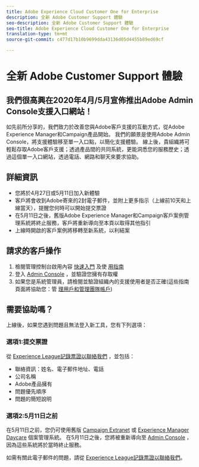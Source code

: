 ```yaml
---
title: Adobe Experience Cloud Customer One for Enterprise
description: 全新 Adobe Customer Support 體驗
seo-description: 全新 Adobe Customer Support 體驗
seo-title: Adobe Experience Cloud Customer One for Enterprise
translation-type: tm+mt
source-git-commit: c477d17b10b9699dda43136d05d4455b89ed69cf

---
```



# 全新 Adobe Customer Support 體驗

## 我們很高興在2020年4月/5月宣佈推出Adobe Admin Console支援入口網站！

如先前所分享的，我們致力於改善您與Adobe客戶支援的互動方式，從Adobe Experience Manager和Campaign產品開始。 我們的願景是使用Adobe Admin Console，將支援體驗移至單一入口點，以簡化支援體驗。 線上後，貴組織將可輕鬆存取Adobe客戶支援；透過產品間的共同系統，更能洞悉您的服務歷史；透過這個單一入口網站，透過電話、網路和聊天來要求協助。

## 詳細資訊

* 您將於4月27日或5月11日加入新體驗
* 客戶將會收到Adobe寄來的2封電子郵件，並附上更多指示（上線前10天和上線當天），提醒您何時可以開始提交票證
* 在5月11日之後，舊版Adobe Experience Manager和Campaign客戶案例管理系統將終止服務，客戶將重新導向至本頁以取得其他指引
* 上線時開啟的客戶案例將移轉至新系統，以利結案

## 請求的客戶操作

1. 檢閱管理控制台啟用內容 [快速入門](https://helpx.adobe.com/enterprise/get-started.html) 及使 [用指南](https://helpx.adobe.com/enterprise/managing/user-guide.html)
1. 登入 [Admin Console](https://adminconsole.adobe.com/) ，並驗證您擁有存取權
1. 如果您是系統管理員，請檢閱並驗證組織內的支援使用者是否正確(這些指南頁面將協助您：管 [理用戶](https://helpx.adobe.com/enterprise/using/users.html)[和管理團隊帳戶](https://helpx.adobe.com/enterprise/using/accounts.html))

## 需要協助嗎？

上線後，如果您遇到問題且無法登入新工具，您有下列選項：

### 選項1:提交票證

從 [Experience League記錄票證以聯絡我們](https://experienceleague.adobe.com/?support-solution=General#support) ，並包括：

* 聯絡資訊：姓名、電子郵件地址、電話
* 公司名稱
* Adobe產品擁有
* 問題優先順序
* 問題的簡短說明

### 選項2:5月11日之前

在5月11日之前，您仍可使用舊版 [Campaign Extranet](https://support.neolane.net/webApp/extranetLogin) 或 [Experience Manager Daycare](https://daycare.day.com/home.html) 個案管理系統。  在5月11日之後，您將被重新導向至 [Admin Console](https://adminconsole.adobe.com/) ，因為這些系統將於當時終止服務。


如需有關此電子郵件的問題，請從 [Experience League記錄票證以聯絡我們](https://experienceleague.adobe.com/?support-solution=General#support)。
